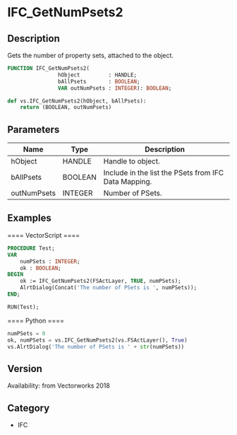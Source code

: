 # IFC_GetNumPsets2

## Description
Gets the number of property sets, attached to the object.

```pascal
FUNCTION IFC_GetNumPsets2(
				hObject         : HANDLE;
				bAllPsets       : BOOLEAN;
				VAR outNumPsets : INTEGER): BOOLEAN;
```

```python
def vs.IFC_GetNumPsets2(hObject, bAllPsets):
    return (BOOLEAN, outNumPsets)
```

## Parameters
|Name|Type|Description|
|---|---|---|
|hObject|HANDLE|Handle to object.|
|bAllPsets|BOOLEAN|Include in the list the PSets from IFC Data Mapping.|
|outNumPsets|INTEGER|Number of PSets.|

## Examples
==== VectorScript ====
```pascal
PROCEDURE Test;
VAR
	numPSets : INTEGER;
	ok : BOOLEAN;
BEGIN
	ok := IFC_GetNumPsets2(FSActLayer, TRUE, numPSets);
	AlrtDialog(Concat('The number of PSets is ', numPSets));
END;

RUN(Test);
```
==== Python ====
```python
numPSets = 0
ok, numPSets = vs.IFC_GetNumPsets2(vs.FSActLayer(), True)
vs.AlrtDialog('The number of PSets is ' + str(numPSets))
```

## Version
Availability: from Vectorworks 2018

## Category
* IFC

